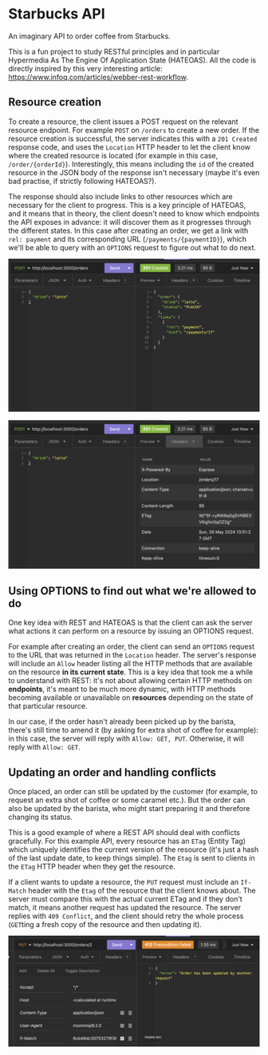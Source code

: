 # Starbucks API

An imaginary API to order coffee from Starbucks.

This is a fun project to study RESTful principles and in particular Hypermedia As The Engine Of Application State (HATEOAS). All the code is directly inspired by this very interesting article: https://www.infoq.com/articles/webber-rest-workflow.

## Resource creation

To create a resource, the client issues a POST request on the relevant resource endpoint. For example `POST` on `/orders` to create a new order. If the resource creation is successful, the server indicates this with a `201 Created` response code, and uses the `Location` HTTP header to let the client know where the created resource is located (for example in this case, `/order/{orderId}`). Interestingly, this means including the `id` of the created resource in the JSON body of the response isn't necessary (maybe it's even bad practise, if strictly following HATEOAS?).

The response should also include links to other resources which are necessary for the client to progress. This is a key principle of HATEOAS, and it means that in theory, the client doesn't need to know which endpoints the API exposes in advance: it will discover them as it progresses through the different states. In this case after creating an order, we get a link with `rel: payment` and its corresponding URL (`/payments/{paymentID}`), which we'll be able to query with an `OPTIONS` request to figure out what to do next.

![Creating an order](./screenshots//creating-an-order.png)

![Response headers after creating an order](./screenshots/creating-an-order-headers.png)

## Using OPTIONS to find out what we're allowed to do

One key idea with REST and HATEOAS is that the client can ask the server what actions it can perform on a resource by issuing an OPTIONS request.

For example after creating an order, the client can send an `OPTIONS` request to the URL that was returned in the `Location` header. The server's response will include an `Allow` header listing all the HTTP methods that are available on the resource **in its current state**. This is a key idea that took me a while to understand with REST: it's not about allowing certain HTTP methods on **endpoints**, it's meant to be much more dynamic, with HTTP methods becoming available or unavailable on **resources** depending on the state of that particular resource.

In our case, if the order hasn't already been picked up by the barista, there's still time to amend it (by asking for extra shot of coffee for example): in this case, the server will reply with `Allow: GET, PUT`. Otherwise, it will reply with `Allow: GET`.

## Updating an order and handling conflicts

Once placed, an order can still be updated by the customer (for example, to request an extra shot of coffee or some caramel etc.). But the order can also be updated by the barista, who might start preparing it and therefore changing its status.

This is a good example of where a REST API should deal with conflicts gracefully. For this example API, every resource has an `ETag` (Entity Tag) which uniquely identifies the current version of the resource (it's just a hash of the last update date, to keep things simple). The `Etag` is sent to clients in the `ETag` HTTP header when they get the resource.

If a client wants to update a resource, the `PUT` request must include an `If-Match` header with the `Etag` of the resource that the client knows about. The server must compare this with the actual current ETag and if they don't match, it means another request has updated the resource. The server replies with `409 Conflict`, and the client should retry the whole process (`GET`ting a fresh copy of the resource and then updating it).

![HTTP 412](./screenshots/HTTP-412.png)
